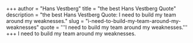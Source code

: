 +++
author = "Hans Vestberg"
title = "the best Hans Vestberg Quote"
description = "the best Hans Vestberg Quote: I need to build my team around my weaknesses."
slug = "i-need-to-build-my-team-around-my-weaknesses"
quote = '''I need to build my team around my weaknesses.'''
+++
I need to build my team around my weaknesses.
